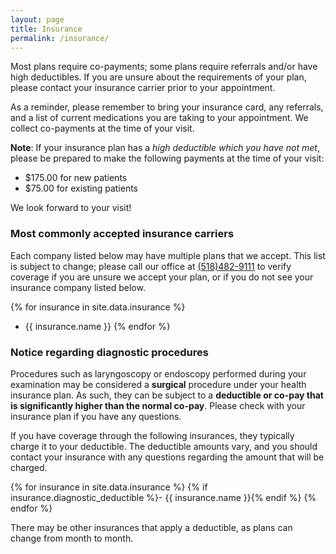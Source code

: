 ```yaml
---
layout: page
title: Insurance
permalink: /insurance/
---
```

Most plans require co-payments; some plans require referrals and/or have high deductibles. If you are unsure about the requirements of your plan, please contact your insurance carrier prior to your appointment.

As a reminder, please remember to bring your insurance card, any referrals, and a list of current medications you are taking to your appointment. We collect co-payments at the time of your visit.

**Note**: If your insurance plan has a *high deductible which you have not met*, please be prepared to make the following payments at the time of your visit:

- $175.00 for new patients
- $75.00 for existing patients

We look forward to your visit!

### Most commonly accepted insurance carriers
Each company listed below may have multiple plans that we accept. This list is subject to change; please call our office at [(518)482-9111](tel:(518)482-9111) to verify coverage if you are unsure we accept your plan, or if you do not see your insurance company listed below.

{% for insurance in site.data.insurance %}
- {{ insurance.name }}
{% endfor %}

### Notice regarding diagnostic procedures

Procedures such as laryngoscopy or endoscopy performed during your examination may be considered a **surgical** procedure under your health insurance plan. As such, they can be subject to a **deductible or co-pay that is significantly higher than the normal co-pay**. Please check with your insurance plan if you have any questions.

If you have coverage through the following insurances, they typically charge it to your deductible. The deductible amounts vary, and you should contact your insurance with any questions regarding the amount that will be charged.

{% for insurance in site.data.insurance %}
  {% if insurance.diagnostic_deductible %}- {{ insurance.name }}{% endif %}
{% endfor %}

There may be other insurances that apply a deductible, as plans can change from month to month.

